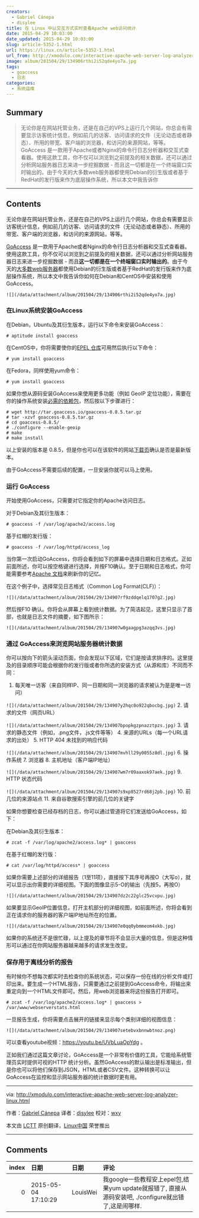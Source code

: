 ```yaml
---
creators:
  - Gabriel Cánepa
  - disylee
title: 在 Linux 中以交互方式实时查看Apache web访问统计
date: 2015-04-29 10:03:00
date_updated: 2015-04-29 10:03:00
slug: article-5352-1.html
url: https://linux.cn/article-5352-1.html
url_from: http://xmodulo.com/interactive-apache-web-server-log-analyzer-linux.html
image: album/201504/29/134906rthi2i52qde4yo7a.jpg
tags:
  - goaccess
  - 日志
categories:
  - 系统运维
---
```


## Summary

> 无论你是在网站托管业务，还是在自己的VPS上运行几个网站，你总会有需要显示访客统计信息，例如前几的访客、访问请求的文件（无论动态或者静态）、所用的带宽、客户端的浏览器，和访问的来源网站，等等。 GoAccess 是一款用于Apache或者Nginx的命令行日志分析器和交互式查看器。使用这款工具，你不仅可以浏览到之前提及的相关数据，还可以通过分析网站服务器日志来进一步挖掘数据 - 而且这一切都是在一个终端窗口实时输出的。由于今天的大多数web服务器都使用Debian的衍生版或者基于RedHat的发行版来作为底层操作系统，所以本文中我告诉你

***

<!-- more -->

## Contents

无论你是在网站托管业务，还是在自己的VPS上运行几个网站，你总会有需要显示访客统计信息，例如前几的访客、访问请求的文件（无论动态或者静态）、所用的带宽、客户端的浏览器，和访问的来源网站，等等。

[GoAccess](http://goaccess.io/) 是一款用于Apache或者Nginx的命令行日志分析器和交互式查看器。使用这款工具，你不仅可以浏览到之前提及的相关数据，还可以通过分析网站服务器日志来进一步挖掘数据 - 而且**这一切都是在一个终端窗口实时输出的**。由于今天的[大多数web服务器](http://w3techs.com/technologies/details/os-linux/all/all)都使用Debian的衍生版或者基于RedHat的发行版来作为底层操作系统，所以本文中我告诉你如何在Debian和CentOS中安装和使用GoAccess。

`![](/data/attachment/album/201504/29/134906rthi2i52qde4yo7a.jpg)`

### 在Linux系统安装GoAccess

在Debian，Ubuntu及其衍生版本，运行以下命令来安装GoAccess：

```shell
# aptitude install goaccess 
```

在CentOS中，你将需要使你的[EPEL 仓库](https://linux.cn/article-2324-1.html)可用然后执行以下命令：

```shell
# yum install goaccess
```

在Fedora，同样使用yum命令：

```shell
# yum install goaccess 
```

如果你想从源码安装GoAccess来使用更多功能（例如 GeoIP 定位功能），需要在你的操作系统安装[必需的依赖包](http://goaccess.io/download#dependencies)，然后按以下步骤进行：

```shell
# wget http://tar.goaccess.io/goaccess-0.8.5.tar.gz   
# tar -xzvf goaccess-0.8.5.tar.gz
# cd goaccess-0.8.5/
# ./configure --enable-geoip
# make
# make install 
```

以上安装的版本是 0.8.5，但是你也可以在该软件的网站[下载页](http://goaccess.io/download)确认是否是最新版本。

由于GoAccess不需要后续的配置，一旦安装你就可以马上使用。

### 运行 GoAccess

开始使用GoAccess，只需要对它指定你的Apache访问日志。

对于Debian及其衍生版本：

```shell
# goaccess -f /var/log/apache2/access.log
```

基于红帽的发行版：

```shell
# goaccess -f /var/log/httpd/access_log 
```

当你第一次启动GoAccess，你将会看到如下的屏幕中选择日期和日志格式。正如前面所述，你可以按空格键进行选择，并按F10确认。至于日期和日志格式，你可能需要参考[Apache 文档](http://httpd.apache.org/docs/2.4/logs.html)来刷新你的记忆。

在这个例子中，选择常见日志格式（Common Log Format(CLF)）：

`![](/data/attachment/album/201504/29/134907rf9zddqelq1707g2.jpg)`

然后按F10 确认。你将会从屏幕上看到统计数据。为了简洁起见，这里只显示了首部，也就是日志文件的摘要，如下图所示：

`![](/data/attachment/album/201504/29/134907w0gaagpg3azqq3vs.jpg)`

### 通过 GoAccess来浏览网站服务器统计数据

你可以按向下的箭头滚动页面，你会发现以下区域，它们是按请求排序的。这里提及的目录顺序可能会根据你的发行版或者你所选的安装方式（从源和库）不同而不同：

1. 每天唯一访客（来自同样IP、同一日期和同一浏览器的请求被认为是是唯一访问）

`![](/data/attachment/album/201504/29/134907y2hqc0o922qbocbg.jpg)`
2. 请求的文件（网页URL）

`![](/data/attachment/album/201504/29/134907bpopkgzpnazztpzs.jpg)`
3. 请求的静态文件（例如，.png文件，.js文件等等）
4. 来源的URLs（每一个URL请求的出处）
5. HTTP 404 未找到的响应代码

`![](/data/attachment/album/201504/29/134907mvhll29y0055z8dl.jpg)`
6. 操作系统
7. 浏览器
8. 主机地址（客户端IP地址）

`![](/data/attachment/album/201504/29/134907wm7r09aaxok97aek.jpg)`
9. HTTP 状态代码

`![](/data/attachment/album/201504/29/134907s9xp8527rd68j2pb.jpg)`
10. 前几位的来源站点
11. 来自谷歌搜索引擎的前几位的关键字

如果你想要检查已经存档的日志，你可以通过管道将它们发送给GoAccess，如下：

在Debian及其衍生版本：

```shell
# zcat -f /var/log/apache2/access.log* | goaccess 
```

在基于红帽的发行版：

```shell
# cat /var/log/httpd/access* | goaccess 
```

如果你需要上述部分的详细报告（1至11项），直接按下其序号再按O（大写o），就可以显示出你需要的详细视图。下面的图像显示5-O的输出（先按5，再按O）

`![](/data/attachment/album/201504/29/134907dz2c22glc25vcvpu.jpg)`

如果要显示GeoIP位置信息，打开主机部分的详细视图，如前面所述，你将会看到正在请求你的服务器的客户端IP地址所在的位置。

`![](/data/attachment/album/201504/29/134907e0qq0ybmmeom4xkb.jpg)`

如果你的系统还不是很忙碌，以上提及的章节将不会显示大量的信息，但是这种情形可以通过在你网站服务器越来越多的请求发生改变。

### 保存用于离线分析的报告

有时候你不想每次都实时去检查你的系统状态，可以保存一份在线的分析文件或打印出来。要生成一个HTML报告，只需要通过之前提到GoAccess命令，将输出来重定向到一个HTML文件即可。然后，用web浏览器来将这份报告打开即可。

```shell
# zcat -f /var/log/apache2/access.log* | goaccess > /var/www/webserverstats.html
```

一旦报告生成，你将需要点击展开的链接来显示每个类别详细的视图信息：

`![](/data/attachment/album/201504/29/134907setebvxbnnwbtnoz.png)`

可以查看youtube视频：<https://youtu.be/UVbLuaOpYdg> 。

正如我们通过这篇文章讨论，GoAccess是一个非常有价值的工具，它能给系统管理员实时提供可视的HTTP 统计分析。虽然GoAccess的默认输出是标准输出，但是你也可以将他们保存到JSON，HTML或者CSV文件。这种转换可以让 GoAccess在监控和显示网站服务器的统计数据时更有用。

---

via: <http://xmodulo.com/interactive-apache-web-server-log-analyzer-linux.html>

作者：[Gabriel Cánepa](http://xmodulo.com/author/gabriel) 译者：[disylee](https://github.com/disylee) 校对：[wxy](https://github.com/wxy)

本文由 [LCTT](https://github.com/LCTT/TranslateProject) 原创翻译，[Linux中国](https://linux.cn/) 荣誉推出

***

## Comments

|   index | 日期                | 日期     | 评论                                                                                                 |
|--------:|:--------------------|:---------|:-----------------------------------------------------------------------------------------------------|
|       0 | 2015-05-04 17:10:29 | LouisWei | 我google一些教程安上epel包,结果yum update就报错了, 直接从源码安装吧, ./configure就出错了,这是闹哪样. |
